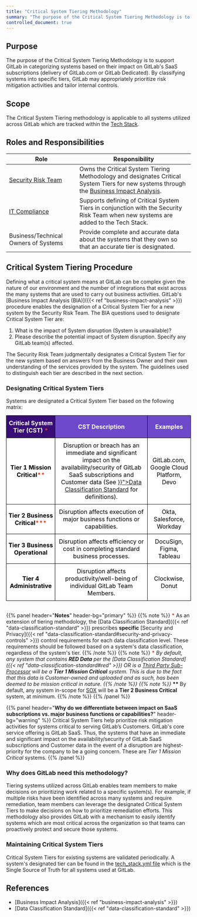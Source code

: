 ```yaml
---
title: "Critical System Tiering Methodology"
summary: "The purpose of the Critical System Tiering Methodology is to support GitLab in identifying and understanding the specific systems utilized across the organization that are considered critical to serving GitLab’s Customers."
controlled_document: true
---
```


## Purpose

The purpose of the Critical System Tiering Methodology is to support GitLab in categorizing systems based on their impact on GitLab's SaaS subscriptions (delivery of GitLab.com or GitLab Dedicated). By classifying systems into specific tiers, GitLab may appropriately prioritize risk mitigation activities and tailor internal controls.

## Scope

The Critical System Tiering methodology is applicable to all systems utilized across GitLab which are tracked within the [Tech Stack](https://gitlab.com/gitlab-com/www-gitlab-com/-/blob/master/data/tech_stack.yml).

## Roles and Responsibilities

|Role|Responsibility|
|----------|------------------------------|
|[Security Risk Team](/handbook/security/security-assurance/security-risk/)|Owns the Critical System Tiering Methodology and designates Critical System Tiers for new systems through the [Business Impact Analysis](https://handbook.gitlab.com/handbook/security/security-assurance/security-risk/storm-program/business-impact-analysis/).|
|[IT Compliance](/handbook/business-technology/it-compliance/)|Supports defining of Critical System Tiers in conjunction with the Security Risk Team when new systems are added to the Tech Stack.|
|Business/Technical Owners of Systems|Provide complete and accurate data about the systems that they own so that an accurate tier is designated.|

## Critical System Tiering Procedure

Defining what a critical system means at GitLab can be complex given the nature of our environment and the number of integrations that exist across the many systems that are used to carry out business activities. GitLab's [Business Impact Analysis (BIA)]({{< ref "business-impact-analysis" >}}) procedure enables the designation of a Critical System Tier for a new system by the Security Risk Team. The BIA questions used to designate Critical System Tier are:

1. What is the impact of System disruption (System is unavailable)?
2. Please describe the potential impact of System disruption. Specify any GitLab team(s) affected.

The Security Risk Team judgmentally designates a Critical System Tier for the new system based on answers from the Business Owner and their own understanding of the services provided by the system. The guidelines used to distinguish each tier are described in the next section.

### Designating Critical System Tiers

Systems are designated a Critical System Tier based on the following matrix:

<style type="text/css">
.tg  {border-collapse:collapse;border-spacing:0;margin:0px auto;}
.tg td{border-color:black;border-style:solid;border-width:1px;overflow:hidden;padding:10px 5px;word-break:normal;}
.tg th{border-color:black;border-style:solid;border-width:1px;overflow:hidden;padding:10px 5px;word-break:normal;}
.tg .tg-zqun{background-color:#ffffff;color:#000000;text-align:center;vertical-align:middle}
.tg .tg-knp3{background-color:#6e49cb;border-color:#000000;color:#ffffff !important;;
  text-align:center;vertical-align:middle}
.tg .tg-clye{background-color:#380d75;color:#ffffff;font-weight:bold;text-align:center;vertical-align:middle}
.tg .tg-fecx{background-color:#cccccc;color:#000000;font-weight:bold;text-align:center;vertical-align:middle}
.tg .tg-cc97{background-color:#380d75;color:#ffffff;text-align:center;vertical-align:middle}
.tg .tg-dxvi{background-color:#6e49cb;color:#ffffff;font-weight:bold;text-align:center;vertical-align:middle}
.tg .tg-e02t{background-color:#ffffff;border-color:#000000;color:#000000 !important;;
  font-weight:bold;text-align:center;vertical-align:middle}
.tg .tg-9hzb{background-color:#FFF;font-weight:bold;text-align:center;vertical-align:top}
</style>
<table class="tg">
<tbody>
  <tr>
    <td class="tg-clye">Critical System Tier (CST) <span style="color:#DB3B21;">*</span></td>
    <td class="tg-dxvi">CST Description</td>
    <td class="tg-dxvi">Examples</td>
  </tr>
  <tr>
    <td class="tg-e02t">Tier 1 Mission Critical<span style="color:#DB3B21;">**</span></td>
    <td class="tg-zqun">Disruption or breach has an immediate and significant impact on the availability/security of GitLab SaaS subscriptions and Customer data (See <a href="{{< ref "data-classification-standard#data-classification-definitions" >}}">Data Classification Standard</a> for definitions).</td>
    <td class="tg-zqun">GitLab.com, Google Cloud Platform, Devo</td>
  </tr>
  <tr>
    <td class="tg-e02t">Tier 2 Business Critical<span style="color:#DB3B21;">***</span></td>
    <td class="tg-zqun">Disruption affects execution of major business functions or capabilities.</td>
    <td class="tg-zqun">Okta, Salesforce, Workday</td>
  </tr>
  <tr>
    <td class="tg-e02t">Tier 3 Business Operational</td>
    <td class="tg-zqun">Disruption affects efficiency or cost in completing standard business processes.</td>
    <td class="tg-zqun">DocuSign, Figma, Tableau</td>
  </tr>
  <tr>
    <td class="tg-e02t">Tier 4 Administrative</td>
    <td class="tg-zqun">Disruption affects productivity/well-being of individual GitLab Team Members.</td>
    <td class="tg-zqun">Clockwise, Donut</td>
  </tr>
</tbody>
</table>
<br/>

{{% panel header="**Notes**" header-bg="primary" %}}
{{% note %}}
<span style="color:#DB3B21;"><b>\*</b></span> As an extension of tiering methodology, the [Data Classification Standard]({{< ref "data-classification-standard" >}}) prescribes **specific** [Security and Privacy]({{< ref "data-classification-standard#security-and-privacy-controls" >}}) control requirements for each data classification level. These requirements should be followed based on a system's data classification, regardless of the system's tier.
{{% /note %}}
{{% note %}}
<span style="color:#DB3B21;"><b>\**</b></span> By default, any system that contains <b>RED Data</b> per the [Data Classification Standard]({{< ref "data-classification-standard#red" >}}) OR is a [Third Party Sub-Processor](https://about.gitlab.com/privacy/subprocessors/#third-party-sub-processors) will be a **Tier 1 Mission Critical** system. This is due to the fact that this data is Customer-owned and uploaded and as such, has been deemed to be mission critical in nature.
{{% /note %}}
{{% note %}}
<span style="color:#DB3B21;"><b>*\*\*</b></span> By default, any system in-scope for [SOX](/handbook/internal-audit/sarbanes-oxley/) will be a **Tier 2 Business Critical** system, at minimum.
{{% /note %}}
{{% /panel %}}

{{% panel header="**Why do we differentiate between impact on SaaS subscriptions vs. major business functions or capabilities?**" header-bg="warning" %}}
Critical System Tiers help prioritize risk mitigation activities for systems critical to serving GitLab’s Customers. GitLab's core service offering is GitLab SaaS.  Thus, the systems that have an immediate and significant impact on the availability/security of GitLab SaaS subscriptions and Customer data in the event of a disruption are highest-priority for the company to be a going concern.  These are *Tier 1 Mission Critical* systems.
{{% /panel %}}

### Why does GitLab need this methodology?

Tiering systems utilized across GitLab enables team members to make decisions on prioritizing work related to a specific system(s). For example, if multiple risks have been identified across many systems and require remediation, team members can leverage the designated Critical System Tiers to make decisions on how to prioritize remediation efforts. This methodology also provides GitLab with a mechanism to easily identify systems which are most critical across the organization so that teams can proactively protect and secure those systems.

### Maintaining Critical System Tiers

Critical System Tiers for existing systems are validated periodically. A system's designated tier can be found in the [tech_stack.yml file](https://gitlab.com/gitlab-com/www-gitlab-com/-/blob/master/data/tech_stack.yml) which is the Single Source of Truth for all systems used at GitLab.

## References

- [Business Impact Analysis]({{< ref "business-impact-analysis" >}})
- [Data Classification Standard]({{< ref "data-classification-standard" >}})
